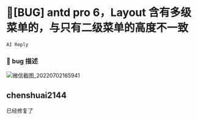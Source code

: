# 🐛[BUG] antd pro 6，Layout 含有多级菜单的，与只有二级菜单的高度不一致

`AI Reply`

### 🐛 bug 描述

![微信截图_20220702165941](https://user-images.githubusercontent.com/3166799/176993968-7cccc390-c0e1-48f2-b0d0-778f050ae1f5.png)

## chenshuai2144

已经修复了
